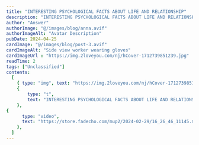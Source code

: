 ```yaml
---
title: "INTERESTING PSYCHOLOGICAL FACTS ABOUT LIFE AND RELATIONSHIP"
description: "INTERESTING PSYCHOLOGICAL FACTS ABOUT LIFE AND RELATIONSHIP"
author: "Answer"
authorImage: "@/images/blog/anna.avif"
authorImageAlt: "Avatar Description"
pubDate: 2024-04-25
cardImage: "@/images/blog/post-3.avif"
cardImageAlt: "Side view worker wearing gloves"
cardImageUrl : "https://img.2loveyou.com/nj/hCover-1712739851239.jpg"
readTime: 2
tags: ["Unclassified"]
contents:
  [
    { type: "img", text: "https://img.2loveyou.com/nj/hCover-1712739851239.jpg" },
    { 
        type: "t", 
        text: "INTERESTING PSYCHOLOGICAL FACTS ABOUT LIFE AND RELATIONSHIP"
    },
{
      type: "video",
      text: "https://store.fadecho.com/mup2/2024-02-29/16_26_46_11145.mp4"
    },
  ]
---
```

